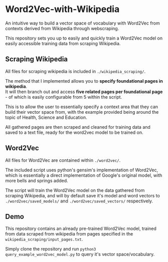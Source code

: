 # Word2Vec-with-Wikipedia
An intuitive way to build a vector space of vocabulary with Word2Vec from contexts derived from Wikipedia through webscraping.

This repository sets you up to easily and quickly train a Word2Vec model on easily accessible training data from scraping Wikipedia.

## Scraping Wikipedia
All files for scraping wikipedia is included in `./wikipedia_scraping/`.

The method that I implemented allows you to **specify foundational pages in wikipedia**. \
It will then branch out and access **five related pages per foundational page** - of which is easily configurable from 5 within the script.

This is to allow the user to essentially specify a context area that they can build their vector space from, with the example provided being around the topic of Health, Science and Education.

All gathered pages are then scraped and cleaned for training data and saved to a text file, ready for the word2vec model to be trained on.

## Word2Vec
All files for Word2Vec are contained within `./word2vec/`.

The included script uses python's gensim's implementation of Word2Vec, which is essentially a direct implementation of Google's original model, with more bells and springs added.

The script will train the Word2Vec model on the data gathered from scraping Wikipedia, and will by default save it's model and word vectors to `./word2vec/saved_models/` and `./word2vec/saved_vectors/` respectively.

## Demo
This repository contains an already pre-trained Word2Vec model, trained from data scraped from wikipedia from pages specified in the `wikipedia_scraping/input_pages.txt`.

Simply clone the repository and run `python3 query_example_word2vec_model.py` to query it's vector space/vocabulary.
